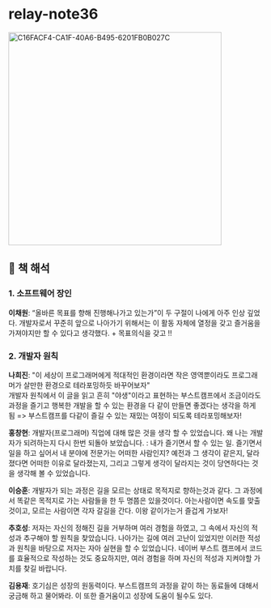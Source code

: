 # relay-note36
<img width="421" alt="C16FACF4-CA1F-40A6-B495-6201FB0B027C" src="https://gist.github.com/user-attachments/assets/89d3aa78-cb98-4b6f-bb66-813048d14da8">

## 📘 책 해석
### 1. 소프트웨어 장인
**이채원**: “올바른 목표를 향해 진행해나가고 있는가”이 두 구절이 나에게 아주 인상 깊었다. 개발자로서 꾸준히 앞으로 나아가기 위해서는 이 활동 자체에 열정을 갖고 즐거움을 가져야지만 할 수 있다고 생각했다. + 목표의식을 갖고 !!

### 2. 개발자 원칙
**나희진**: "이 세상이 프로그래머에게 적대적인 환경이라면 작은 영역뿐이라도 프로그래머가 살만한 환경으로 테라포밍하듯 바꾸어보자" <br />
개발자 원칙에서 이 글을 읽고 흔히 "야생"이라고 표현하는 부스트캠프에서 조금이라도 과정을 즐기고 행복한 개발을 할 수 있는 환경을 다 같이 만들면 좋겠다는 생각을 하게 됨
=> 부스트캠프를 다같이 즐길 수 있는 재밌는 여정이 되도록 테라포밍해보자!

**홍창현**: 개발자(프로그래머) 직업에 대해 많은 것을 생각 할 수 있었습니다. 왜 나는 개발자가 되려하는지 다시 한번 되돌아 보았습니다. : 내가 즐기면서 할 수 있는 일. 즐기면서 일을 하고 싶어서
내 분야에 전문가는 어떠한 사람인지? 예전과 그 생각이 같은지, 달라졌다면 어떠한 이유로 달라졌는지, 그리고 그렇게 생각이 달라지는 것이 당연하다는 것을 생각해 볼 수 있었습니다.

**이승훈**: 개발자가 되는 과정은 길을 모르는 상태로 목적지로 향하는것과 같다. 그 과정에서 똑같은 목적지로 가는 사람들을 한 두 명쯤은 있을것이다. 아는사람이면 속도를 맞출것이고, 모르는 사람이면 각자 갈길을 간다. 이왕 같이가는거 즐겁게 가보자!

**추호성**: 저자는 자신의 정해진 길을 거부하며 여러 경험을 하였고, 그 속에서 자신의 적성과 추구해야 할 원칙을 찾았습니다. 나아가는 길에 여러 고난이 있었지만 이러한 적성과 원칙을 바탕으로 저자는 자아 실현을 할 수 있었습니다.
네이버 부스트 캠프에서 코드를 효율적으로 작성하는 것도 중요하지만, 여러 경험을 하며 자신의 적성과 지켜야할 가치를 찾길 바랍니다.

**김용재**: 호기심은 성장의 원동력이다. 부스트캠프의 과정을 같이 하는 동료들에 대해서 궁금해 하고 물어봐라. 이 또한 즐거움이고 성장에 도움이 될수도 있다.